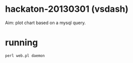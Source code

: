 hackaton-20130301 (vsdash)
==========================

Aim: plot chart based on a mysql query.


running
=======
    perl web.pl daemon

